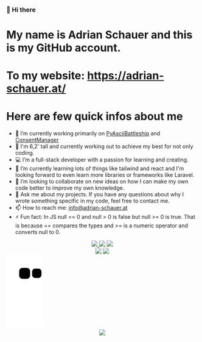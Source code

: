 ### 👋 Hi there

# My name is Adrian Schauer and this is my GitHub account.

# To my website: https://adrian-schauer.at/

# Here are few quick infos about me

- 🔭 I’m currently working primarily on <a href="https://github.com/LuckyForce/PyAsciiBattleship">PyAsciiBattleship</a> and <a href="https://github.com/LuckyForce/ConsentManager">ConsentManager</a>
- 💪 I'm 6,2' tall and currently working out to achieve my best for not only coding.
- 💻 I’m a full-stack developer with a passion for learning and creating.
- 🌱 I’m currently learning lots of things like tailwind and react and I'm looking forward to even learn more libraries or frameworks like Laravel.
- 👯 I’m looking to collaborate on new ideas on how I can make my own code better to improve my own knowledge.
- 💬 Ask me about my projects. If you have any questions about why I wrote something specific in my code, feel free to contact me.
- 📫 How to reach me: info@adrian-schauer.at
- ⚡ Fun fact: In JS null == 0 and null > 0 is false but null >= 0 is true. That is because == compares the types and >= is a numeric operator and converts null to 0.
<div align="center">
  <a href="https://github.com/Nathan13888/VisitorBadgeReloaded">
    <img
      src="https://visitor-badge-reloaded.herokuapp.com/badge?page_id=luckyforce.luckyforce&logo=github&style=for-the-badge&text=Views"
    />
  </a>
  <img
    src="https://img.shields.io/github/followers/luckyforce?logo=github&style=for-the-badge"
  />
  <img
    src="https://img.shields.io/github/stars/luckyforce?affiliations=COLLABORATOR&logo=github&style=for-the-badge"
  />
</div>
<div align="center">
  <img src="https://github-readme-stats.vercel.app/api?username=luckyforce&show_icons=true&theme=radical" height="170"/>
  <img src="https://github-readme-stats.vercel.app/api/top-langs/?username=luckyforce&layout=compact" height="170"/>
</div>
<a href="https://github.com/Platane/snk">
  <img src="https://raw.githubusercontent.com/luckyforce/luckyforce/output/github-contribution-grid-snake.svg" />
</a>
<div align="center">
  <img src="https://wakatime.com/share/@f31bfd54-b2f6-4df1-ae00-b016797b2fbd/9c75b9b4-c80e-4bed-9e0b-574ac51bcf96.png" />
</div>
